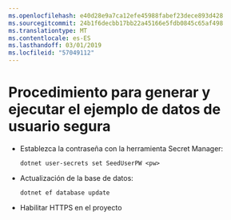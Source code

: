 ```yaml
---
ms.openlocfilehash: e40d28e9a7ca12efe45988fabef23dece893d428
ms.sourcegitcommit: 24b1f6decbb17bb22a45166e5fdb0845c65af498
ms.translationtype: MT
ms.contentlocale: es-ES
ms.lasthandoff: 03/01/2019
ms.locfileid: "57049112"
---
```

# <a name="how-to-buildrun-secure-user-data-sample"></a>Procedimiento para generar y ejecutar el ejemplo de datos de usuario segura

* Establezca la contraseña con la herramienta Secret Manager:

  `dotnet user-secrets set SeedUserPW <pw>`

* Actualización de la base de datos:

    `dotnet ef database update`

* Habilitar HTTPS en el proyecto
